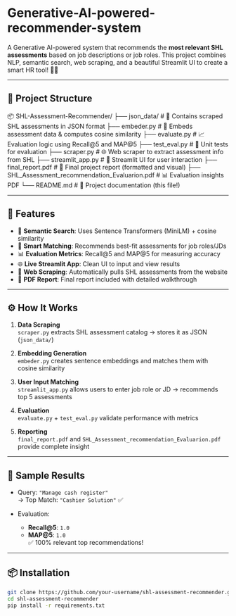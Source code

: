 # Generative-AI-powered-recommender-system 

A Generative AI-powered system that recommends the **most relevant SHL assessments** based on job descriptions or job roles. This project combines NLP, semantic search, web scraping, and a beautiful Streamlit UI to create a smart HR tool! 💼✨

---

## 📁 Project Structure 
📦 SHL-Assessment-Recommender/ ├── json_data/ # 📂 Contains scraped SHL assessments in JSON format ├── embeder.py # 🧠 Embeds assessment data & computes cosine similarity ├── evaluate.py # 📈 Evaluation logic using Recall@5 and MAP@5 ├── test_eval.py # 🧪 Unit tests for evaluation ├── scraper.py # 🌐 Web scraper to extract assessment info from SHL ├── streamlit_app.py # 🌟 Streamlit UI for user interaction ├── final_report.pdf # 📝 Final project report (formatted and visual) ├── SHL_Assessment_recommendation_Evaluarion.pdf # 📊 Evaluation insights PDF └── README.md # 📘 Project documentation (this file!) 


---

## 🚀 Features

- 🔎 **Semantic Search**: Uses Sentence Transformers (MiniLM) + cosine similarity
- 🧠 **Smart Matching**: Recommends best-fit assessments for job roles/JDs
- 📊 **Evaluation Metrics**: Recall@5 and MAP@5 for measuring accuracy
- 🌐 **Live Streamlit App**: Clean UI to input and view results
- 🧹 **Web Scraping**: Automatically pulls SHL assessments from the website
- 📄 **PDF Report**: Final report included with detailed walkthrough

---

## ⚙️ How It Works

1. **Data Scraping**  
   `scraper.py` extracts SHL assessment catalog → stores it as JSON (`json_data/`)

2. **Embedding Generation**  
   `embeder.py` creates sentence embeddings and matches them with cosine similarity

3. **User Input Matching**  
   `streamlit_app.py` allows users to enter job role or JD → recommends top 5 assessments

4. **Evaluation**  
   `evaluate.py` + `test_eval.py` validate performance with metrics

5. **Reporting**  
   `final_report.pdf` and `SHL_Assessment_recommendation_Evaluarion.pdf` provide complete insight

---

## 🧪 Sample Results

- Query: `"Manage cash register"`  
  → Top Match: `"Cashier Solution"` ✅

- Evaluation:  
  - **Recall@5**: `1.0`  
  - **MAP@5**: `1.0`  
  ✅ 100% relevant top recommendations!

---

## 📦 Installation

```bash
git clone https://github.com/your-username/shl-assessment-recommender.git
cd shl-assessment-recommender
pip install -r requirements.txt
